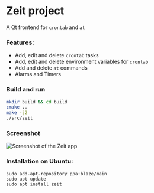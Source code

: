 # Zeit project
 A Qt frontend for `crontab` and `at`

### Features: ###
* Add, edit and delete `crontab` tasks
* Add, edit and delete environment variables for `crontab`
* Add and delete `at` commands
* Alarms and Timers

### Build and run ###
```bash
mkdir build && cd build
cmake ..
make -j2
./src/zeit
```

### Screenshot ###
![Screenshot of the Zeit app](https://lh3.googleusercontent.com/-Ju_EuEcBNcY/V63bFFcrWJI/AAAAAAAAAiQ/Uz0SAuiMpTgs0ncY5B988chnFboTqRgpQCL0B/s0/zeit.png)

### Installation on Ubuntu: ###
```
sudo add-apt-repository ppa:blaze/main
sudo apt update
sudo apt install zeit
```
